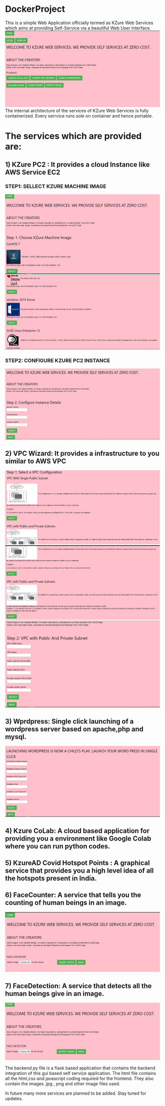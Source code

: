 # DockerProject
This is a simple Web Application officially termed as KZure Web Services which aims at providing Self-Service via a beautiful Web User Interface.
![HOME](output/home.png)
The internal architecture of the services of KZure Web Services is fully containerized. Every serrvice runs sole on container and hence portable.
# The services which are provided are:
## 1) KZure PC2 : It provides a cloud Instance like AWS Service EC2
  ### STEP1: SELLECT KZURE MACHINE IMAGE
  ![](output/instance1.png)
  ![](output/instance3.png)
  ### STEP2: CONFIGURE KZURE PC2 INSTANCE
  ![](output/instance2.png)
## 2) VPC Wizard: It provides a infrastructure to you similar to AWS VPC</h2>
  ![](output/vpc1.png)
  ![](output/vpc1.1.png)
  ![](output/vpc2.png)
## 3) Wprdpress: Single click launching of a wordpress server based on apache,php and mysql.</h2>
  ![](output/wprdpress.png)
## 4) Kzure CoLab: A cloud based application for providing you a environment like Google Colab where you can run python codes.
## 5) KzureAD Covid Hotspot Points : A graphical service that provides you a high level idea of all the hotspots present in India.
## 6) FaceCounter: A service that tells you the counting of human beings in an image.
  ![](output/count.png)
## 7) FaceDetection: A service that detects all the human beings give in an image.
  ![](output/detection.png)
 

 The backend.py file is a flask based application that contains the backend integration of this gui based self service application. 
 The html file contains all the html,css and javascript coding required for the frontend. They also contain the images .jpg , png and other image files used.

 In future many more services are planned to be added. Stay tuned for updates.



